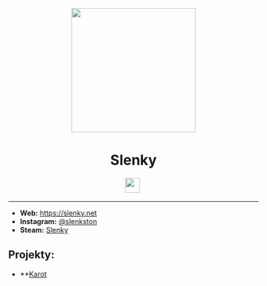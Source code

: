 <div align="center">
    <a href="https://slenky.net"><img src="https://i.imgur.com/4P60OXt.jpg" height="250" width="250"></a>
    <h1>Slenky</h1>
    <img src="https://forthebadge.com/images/badges/powered-by-black-magic.svg" height="30">&nbsp;
</div>

---

* **Web:** https://slenky.net
* **Instagram:** [@slenkston](https://instagram.com/slenkston)
* **Steam:** [Slenky](https://steamcommunity.com/profiles/76561198968393515)

## Projekty:

* **[Karot](https://karot.xyz)
